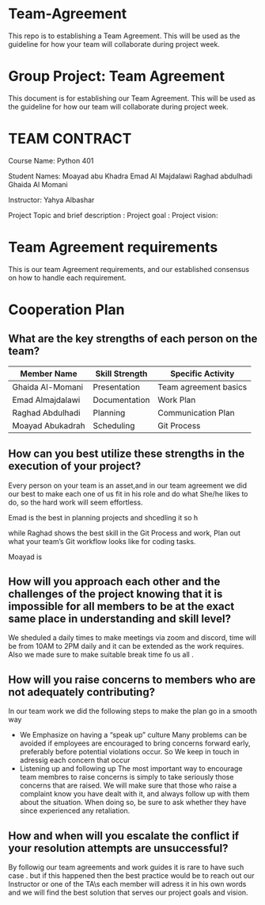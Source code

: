 # Team-Agreement
This repo is to  establishing a Team Agreement. This will be used as the guideline for how your team will collaborate during project week.



# Group Project: Team Agreement

This document is for  establishing our Team Agreement. This will be used as the guideline for how our team will collaborate during project week.

# TEAM CONTRACT 


Course Name: Python 401

Student Names:
Moayad abu Khadra
Emad Al Majdalawi 
Raghad abdulhadi 
Ghaida Al Momani 

Instructor: Yahya Albashar


Project Topic and brief description :
Project goal :
Project vision:


 
# Team Agreement requirements 
This is our team Agreement requirements, and our established consensus on how to handle each requirement.

# Cooperation Plan



## What are the key strengths of each person on the team?

| Member Name      | Skill Strength | Specific Activity | 
| ----------- | ----------- |----------- |
| Ghaida Al-Momani      |Presentation           |   Team agreement basics       |
| Emad Almajdalawi      |Documentation     |     Work Plan    |
| Raghad Abdulhadi      |Planning           |  Communication Plan       |
| Moayad Abukadrah      |Scheduling            | Git Process        |





## How can you best utilize these strengths in the execution of your project?

Every person on your team is an asset,and in our team agreement we did our best to make each one of us 
fit in his role and do what She/he likes to do, so the hard work will seem effortless.

Emad is the best in planning projects and shcedling it so h 

while Raghad shows the best skill in the Git Process and work, Plan out what your team’s Git workflow looks like for coding tasks.

Moayad is 




## How will you approach each other and the challenges of the project knowing that it is impossible for all members to be at the exact same place in understanding and skill level?
We sheduled a daily times to make meetings via zoom and discord, time will be from 10AM to 2PM daily
and it can be extended as the work requires. Also we made sure to make suitable break time fo us all 
. 


## How will you raise concerns to members who are not adequately contributing?
In our team work we did the following steps to make the plan go in a smooth way 
* We Emphasize on having a “speak up” culture
Many problems can be avoided if employees are encouraged to bring concerns forward early, preferably before potential violations occur. So We keep in touch in adressig each concern that occur 
* Listening up and following up
The most important way to encourage team membres to raise concerns is simply to take seriously those concerns that are raised. We will make sure that those who raise a complaint know you have dealt with it, and always follow up with them about the situation. When doing so, be sure to ask whether they have since experienced any retaliation.


## How and when will you escalate the conflict if your resolution attempts are unsuccessful?
By followig our team agreements and work guides it is rare to have such case .
but if this happened then the best practice would be to reach out our Instructor or one of the TA\s
each member will adress it in his own words and we will find the best solution that serves our project goals and vision.

